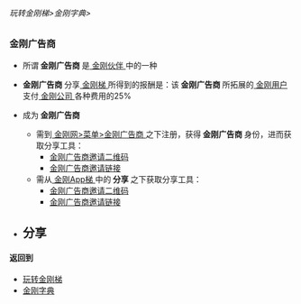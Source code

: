 ###### 玩转金刚梯>金刚字典>
### 金刚广告商
- 所谓<Strong> 金刚广告商 </Strong>是[ 金刚伙伴 ](https://github.com/a2zitpro/web/blob/master/LadderFree/kkDictionary/KKPartner.md)中的一种
- <Strong> 金刚广告商 </Strong>分享[ 金刚梯 ](https://github.com/a2zitpro/web/blob/master/LadderFree/kkDictionary/KKLadder.md)所得到的报酬是：该<Strong> 金刚广告商 </Strong>所拓展的[ 金刚用户 ](https://github.com/a2zitpro/web/blob/master/LadderFree/kkDictionary/KKUser.md)支付[ 金刚公司 ](https://github.com/a2zitpro/web/blob/master/LadderFree/kkDictionary/Atozitpro.md)各种费用的25%
- 成为<Strong> 金刚广告商 </Strong>
  - 需到[ 金刚网>菜单>金刚广告商 ](https://www.atozitpro.net/zh/affiliate-home/)之下注册，获得<Strong> 金刚广告商 </Strong>身份，进而获取分享工具：
    - [金刚广告商邀请二维码](https://github.com/a2zitpro/web/blob/master/LadderFree/kkDictionary/KKInvitationQRCodeFromAdvertiser.md)
    - [金刚广告商邀请链接](https://github.com/a2zitpro/web/blob/master/LadderFree/kkDictionary/KKInvitationLinkFromAdvertiser.md)
  - 需从[ 金刚App梯 ](https://github.com/a2zitpro/web/blob/master/LadderFree/kkDictionary/KKLadderAPP.md)中的<Strong> 分享 </Strong>之下获取分享工具：
    - [金刚广告商邀请二维码](https://github.com/a2zitpro/web/blob/master/LadderFree/kkDictionary/KKInvitationQRCodeFromAdvertiser.md)
    - [金刚广告商邀请链接](https://github.com/a2zitpro/web/blob/master/LadderFree/kkDictionary/KKInvitationLinkFromAdvertiser.md)

- 分享
  - 


#### 返回到
- [玩转金刚梯](https://github.com/a2zitpro/web/blob/master/LadderFree/A.md)
- [金刚字典](https://github.com/a2zitpro/web/blob/master/LadderFree/kkDictionary/KKDictionary.md)



